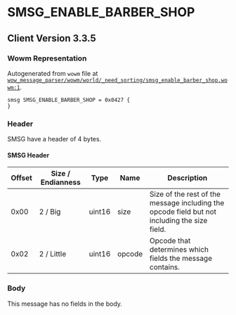 # SMSG_ENABLE_BARBER_SHOP

## Client Version 3.3.5

### Wowm Representation

Autogenerated from `wowm` file at [`wow_message_parser/wowm/world/_need_sorting/smsg_enable_barber_shop.wowm:1`](https://github.com/gtker/wow_messages/tree/main/wow_message_parser/wowm/world/_need_sorting/smsg_enable_barber_shop.wowm#L1).
```rust,ignore
smsg SMSG_ENABLE_BARBER_SHOP = 0x0427 {
}
```
### Header

SMSG have a header of 4 bytes.

#### SMSG Header

| Offset | Size / Endianness | Type   | Name   | Description |
| ------ | ----------------- | ------ | ------ | ----------- |
| 0x00   | 2 / Big           | uint16 | size   | Size of the rest of the message including the opcode field but not including the size field.|
| 0x02   | 2 / Little        | uint16 | opcode | Opcode that determines which fields the message contains.|

### Body

This message has no fields in the body.

